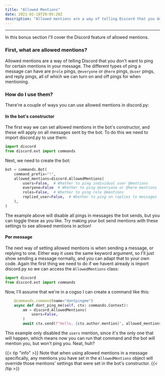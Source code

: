 ```yaml
---
title: "Allowed Mentions"
date: 2021-02-18T20:05:28Z
description: "Allowed mentions are a way of telling Discord that you don't want to ping for certain mentions in your message. You can use them with `discord.AllowedMentions` objects."
---
```


---

In this bonus section I'll cover the Discord feature of allowed mentions.

### First, what are allowed mentions?

Allowed mentions are a way of telling Discord that you don't want to ping for certain mentions in your message. The different types of ping a message can have are `@role` pings, `@everyone` or `@here` pings, `@user` pings, and reply pings, all of which we can turn on and off pings for when mentioning.

### How do I use them?

There're a couple of ways you can use allowed mentions in discord.py:

#### In the bot's constructor

The first way we can set allowed mentions in the bot's constructor, and these will apply on all messages sent by the bot. To do this we need to import discord.py to use them:

```py
import discord
from discord.ext import commands
```

Next, we need to create the bot:

```py
bot = commands.Bot(
    command_prefix="!",
    allowed_mentions=discord.AllowedMentions(
        users=False,  # Whether to ping individual user @mentions
        everyone=False  # Whether to ping @everyone or @here mentions
        roles=False,  # Whether to ping role @mentions
        replied_user=False,  # Whether to ping on replies to messages
    ),
)
```

The example above will disable all pings in messages the bot sends, but you can toggle these as you like. Try making your bot send mentions with these settings to see allowed mentions in action!

#### Per message

The next way of setting allowed mentions is when sending a message, or replying to one. Either way it uses the same keyword argument, so I'll just show sending a message normally, and you can adapt that to your own code. Again the first thing we need to do if we havent already is import discord.py so we can access the `AllowedMentions` class:

```py
import discord
from discord.ext import commands
```

Now, I'll assume that we're in a cogso I can create a command like this:

```py
    @commands.command(name="dontpingme")
    async def dont_ping_me(self, ctx: commands.Context):
        am = discord.AllowedMentions(
            users=False,
        )
        await ctx.send(f"Hello, {ctx.author.mention}", allowed_mentions=am)
```

This example only disabled the `users` mention, since it's the only one that will happen, which means now you can run that command and the bot will mention you, but won't ping you. Neat, huh?

{{< tip "info" >}}
Note that when using allowed mentions in a message specifically, any mentions you have set in the `AllowedMentions` object will override those mentions' settings that were set in the bot's constructor.
{{< /tip >}}
